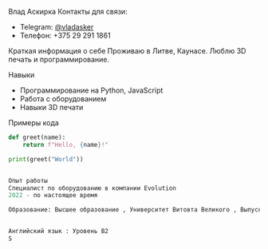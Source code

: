  Влад Аскирка
Контакты для связи:  
- Telegram: [@vladasker](https://t.me/vladasker)  
- Телефон: +375 29 291 1861  

 Краткая информация о себе
Проживаю в Литве, Каунасе. Люблю 3D печать и программирование.  

 Навыки
- Программирование на Python, JavaScript
- Работа с оборудованием
- Навыки 3D печати

Примеры кода
```python
def greet(name):
    return f"Hello, {name}!"

print(greet("World"))


Опыт работы
Специалист по оборудованию в компании Evolution
2022 - по настоящее время

Образование: Высшее образование , Университет Витовта Великого , Выпуск 2024 года


Английский язык : Уровень B2
S
